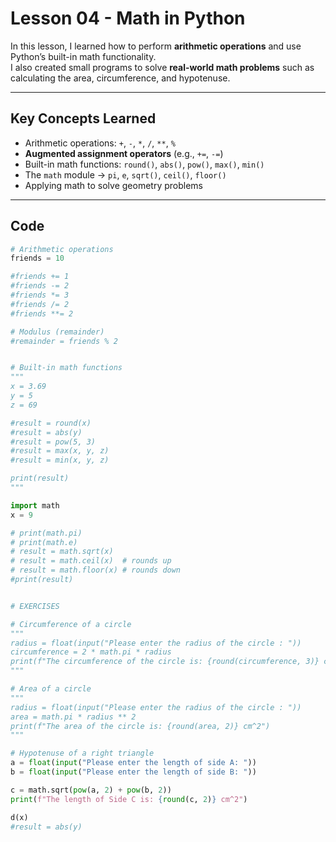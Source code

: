 # Lesson 04 - Math in Python

In this lesson, I learned how to perform **arithmetic operations** and use Python’s built-in math functionality.  
I also created small programs to solve **real-world math problems** such as calculating the area, circumference, and hypotenuse.  

---

## Key Concepts Learned
- Arithmetic operations: `+`, `-`, `*`, `/`, `**`, `%`
- **Augmented assignment operators** (e.g., `+=`, `-=`)
- Built-in math functions: `round()`, `abs()`, `pow()`, `max()`, `min()`
- The `math` module → `pi`, `e`, `sqrt()`, `ceil()`, `floor()`
- Applying math to solve geometry problems

---

## Code

```python
# Arithmetic operations
friends = 10

#friends += 1
#friends -= 2
#friends *= 3
#friends /= 2
#friends **= 2

# Modulus (remainder)
#remainder = friends % 2


# Built-in math functions
"""
x = 3.69
y = 5
z = 69

#result = round(x)
#result = abs(y)
#result = pow(5, 3)
#result = max(x, y, z)
#result = min(x, y, z)

print(result)
"""

import math
x = 9

# print(math.pi)
# print(math.e)
# result = math.sqrt(x)
# result = math.ceil(x)  # rounds up
# result = math.floor(x) # rounds down
#print(result)


# EXERCISES

# Circumference of a circle
"""
radius = float(input("Please enter the radius of the circle : "))
circumference = 2 * math.pi * radius 
print(f"The circumference of the circle is: {round(circumference, 3)} cm")
"""

# Area of a circle
"""
radius = float(input("Please enter the radius of the circle : "))
area = math.pi * radius ** 2
print(f"The area of the circle is: {round(area, 2)} cm^2")
"""

# Hypotenuse of a right triangle
a = float(input("Please enter the length of side A: "))
b = float(input("Please enter the length of side B: "))

c = math.sqrt(pow(a, 2) + pow(b, 2))
print(f"The length of Side C is: {round(c, 2)} cm^2")

d(x)
#result = abs(y)
